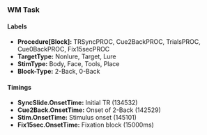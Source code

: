 

### WM Task
#### Labels
- **Procedure[Block]:** TRSyncPROC, Cue2BackPROC, TrialsPROC, Cue0BackPROC, Fix15secPROC
- **TargetType:** Nonlure, Target, Lure
- **StimType:** Body, Face, Tools, Place
- **Block-Type:** 2-Back, 0-Back

#### Timings
- **SyncSlide.OnsetTime:** Initial TR (134532)
- **Cue2Back.OnsetTime:** Onset of 2-Back (142529)
- **Stim.OnsetTime:** Stimulus onset (145101)
- **Fix15sec.OnsetTime:** Fixation block (15000ms)
